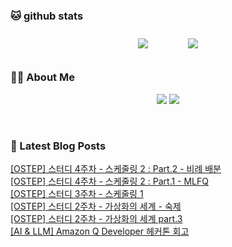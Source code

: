 
###  🐱 github stats  

<div id="main" align="center">
    <img src="https://github-readme-stats.vercel.app/api?username=Kojaewoong0504&count_private=true&show_icons=true&theme=tokyonight"
        style="height: auto; margin-left: 20px; margin-right: 20px; padding: 10px;"/>
    <img src="https://github-readme-stats.vercel.app/api/top-langs/?username=Kojaewoong0504&layout=compact"   
        style="height: auto; margin-left: 20px; margin-right: 20px; padding: 10px;"/>
</div>

###  💁‍♀️ About Me  
<p align="center">
    <a href="https://www.gowoong.com/"><img src="https://img.shields.io/badge/Blog-FF5722?style=flat-square&logo=Blogger&logoColor=white"/></a>
    <a href="mailto:jaewoong.ko0504@gmail.com"><img src="https://img.shields.io/badge/Gmail-d14836?style=flat-square&logo=Gmail&logoColor=white&link=ilovefran.ofm@gmail.com"/></a>
</p>

<br>

### 📕 Latest Blog Posts   

<a href ="https://www.gowoong.com/197"> [OSTEP] 스터디 4주차 - 스케줄링 2 : Part.2 - 비례 배분 </a> <br>
<a href ="https://www.gowoong.com/196"> [OSTEP] 스터디 4주차 - 스케줄링 2 : Part.1 - MLFQ </a> <br>
<a href ="https://www.gowoong.com/195"> [OSTEP] 스터디 3주차 - 스케줄링 1 </a> <br>
<a href ="https://www.gowoong.com/194"> [OSTEP] 스터디 2주차 - 가상화의 세계 - 숙제 </a> <br>
<a href ="https://www.gowoong.com/193"> [OSTEP] 스터디 2주차 - 가상화의 세계 part.3 </a> <br>
<a href ="https://www.gowoong.com/192"> [AI &amp; LLM] Amazon Q Developer 헤커톤 회고 </a> <br>
